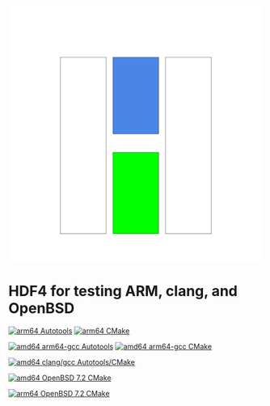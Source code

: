 ![logo](H4.svg) 

# HDF4 for testing ARM, clang, and OpenBSD
[![arm64 Autotools](https://github.com/hyoklee/hdf4/actions/workflows/aarch64_auto.yml/badge.svg)](https://github.com/hyoklee/hdf4/actions/workflows/aarch64_auto.yml)
[![arm64 CMake](https://github.com/hyoklee/hdf4/actions/workflows/aarch64.yml/badge.svg)](https://github.com/hyoklee/hdf4/actions/workflows/aarch64.yml)

[![amd64 arm64-gcc Autotools](https://github.com/hyoklee/hdf4/actions/workflows/linux-aarch64_auto.yml/badge.svg)](https://github.com/hyoklee/hdf4/actions/workflows/linux-aarch64_auto.yml)
[![amd64 arm64-gcc CMake](https://github.com/hyoklee/hdf4/actions/workflows/linux-aarch64.yml/badge.svg)](https://github.com/hyoklee/hdf4/actions/workflows/linux-aarch64.yml)

[![amd64 clang/gcc Autotools/CMake](https://github.com/hyoklee/hdf4/actions/workflows/main.yml/badge.svg)](https://github.com/hyoklee/hdf4/actions/workflows/main.yml)

[![amd64 OpenBSD 7.2 CMake](https://github.com/hyoklee/hdf4/actions/workflows/openbsd.yml/badge.svg)](https://github.com/hyoklee/hdf4/actions/workflows/openbsd.yml)

[![arm64 OpenBSD 7.2 CMake](https://github.com/hyoklee/hdf4/actions/workflows/openbsd_arm64.yml/badge.svg)](https://github.com/hyoklee/hdf4/actions/workflows/openbsd_arm64.yml)

